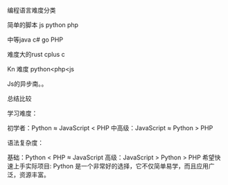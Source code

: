 编程语言难度分类

简单的脚本 js python php


中等java c# go PHP

难度大的rust cplus c


Kn 难度 python<php<js

Js的异步南。。

总结比较

学习难度：

初学者：Python ≈ JavaScript < PHP
中高级：JavaScript ≈ Python > PHP

语法复杂度：

基础：Python < PHP ≈ JavaScript
高级：JavaScript > Python > PHP
希望快速上手实际项目: Python 是一个非常好的选择，它不仅简单易学，而且应用广泛，资源丰富。


